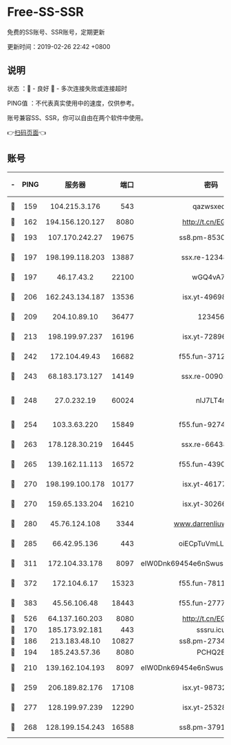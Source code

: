 # Free-SS-SSR

免费的SS账号、SSR账号，定期更新

更新时间：2019-02-26 22:42 +0800

## 说明

状态     ：🙂 - 良好 🙁 - 多次连接失败或连接超时

PING值   ：不代表真实使用中的速度，仅供参考。

账号兼容SS、SSR，你可以自由在两个软件中使用。

👉[扫码页面](https://liesauer.github.io/free-ss-ssr.github.io/)👈

## 账号

|-|PING|服务器|端口|密码|加密方式|区域|
|:----:|:----:|:-----:|-----:|:----:|:----:|:----:|
|🙂|159|104.215.3.176|543|qazwsxedc|aes-256-gcm|JP|
|🙂|162|194.156.120.127|8080|http://t.cn/EGJIyrl|rc4-md5|RU|
|🙂|193|107.170.242.27|19675|ss8.pm-85305168|aes-256-cfb|US|
|🙂|197|198.199.118.203|13887|ssx.re-12348828|aes-256-cfb|US|
|🙂|197|46.17.43.2|22100|wGQ4vA7D|aes-256-gcm|RU|
|🙂|206|162.243.134.187|13536|isx.yt-49698511|aes-256-cfb|US|
|🙂|209|204.10.89.10|36477|123456|aes-256-cfb|US|
|🙂|213|198.199.97.237|16196|isx.yt-72896102|aes-256-cfb|US|
|🙂|242|172.104.49.43|16682|f55.fun-37126498|aes-256-cfb|SG|
|🙂|243|68.183.173.127|14149|ssx.re-00905761|aes-256-cfb|US|
|🙂|248|27.0.232.19|60024|nIJ7LT4n|xchacha20-ietf-poly1305|HK|
|🙂|254|103.3.63.220|15849|f55.fun-92746572|aes-256-cfb|SG|
|🙂|263|178.128.30.219|16445|ssx.re-66438598|aes-256-cfb|SG|
|🙂|265|139.162.11.113|16572|f55.fun-43900311|aes-256-cfb|SG|
|🙂|270|198.199.100.178|10177|isx.yt-46177591|aes-256-cfb|US|
|🙂|270|159.65.133.204|16210|isx.yt-30266739|aes-256-cfb|SG|
|🙂|280|45.76.124.108|3344|www.darrenliuwei.com|aes-256-cfb|AU|
|🙂|285|66.42.95.136|443|oiECpTuVmLLxk4Ts|aes-256-cfb|US|
|🙂|311|172.104.33.178|8097|eIW0Dnk69454e6nSwuspv9DmS201tQ0D|aes-256-cfb|SG|
|🙂|372|172.104.6.17|15323|f55.fun-78116806|aes-256-cfb|US|
|🙂|383|45.56.106.48|18443|f55.fun-27772788|aes-256-cfb|US|
|🙂|526|64.137.160.203|8080|http://t.cn/EGJIyrl|rc4-md5|CA|
|🙂|170|185.173.92.181|443|sssru.icu|rc4-md5|RU|
|🙂|186|213.183.48.10|10827|ss8.pm-27345710|rc4-md5|RU|
|🙂|194|185.243.57.36|8080|PCHQ2E|rc4-md5|US|
|🙂|210|139.162.104.193|8097|eIW0Dnk69454e6nSwuspv9DmS201tQ0D|aes-256-cfb|JP|
|🙂|259|206.189.82.176|17108|isx.yt-98732085|aes-256-cfb|SG|
|🙂|277|128.199.97.239|12290|isx.yt-25328979|aes-256-cfb|SG|
|🙁|268|128.199.154.243|16588|ss8.pm-37919199|aes-256-cfb|SG|
